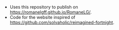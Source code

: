 * Uses this repository to publish on https://romanelgff.github.io/RomaneLG/. 
* Code for the website inspired of https://github.com/solvaholic/reimagined-fortnight.
